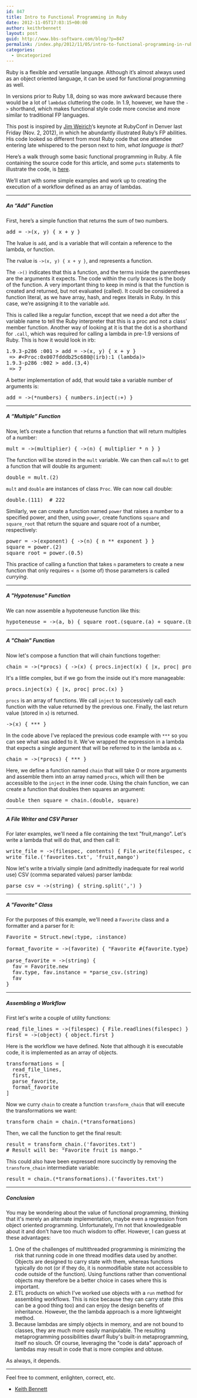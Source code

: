 ```yaml
---
id: 847
title: Intro to Functional Programming in Ruby
date: 2012-11-05T17:03:15+00:00
author: keithrbennett
layout: post
guid: http://www.bbs-software.com/blog/?p=847
permalink: /index.php/2012/11/05/intro-to-functional-programming-in-ruby/
categories:
  - Uncategorized
---
```

Ruby is a flexible and versatile language. Although it&#8217;s almost always used as an object oriented language, it can be used for functional programming as well.

In versions prior to Ruby 1.8, doing so was more awkward because there would be a lot of `lambda`s cluttering the code. In 1.9, however, we have the `->` shorthand, which makes functional style code more concise and more similar to traditional FP languages.

This post is inspired by [Jim Weirich](https://github.com/jimweirich)&#8216;s keynote at RubyConf in Denver last Friday (Nov. 2, 2012), in which he abundantly illustrated Ruby&#8217;s FP abilities. His code looked so different from most Ruby code that one attendee entering late whispered to the person next to him, _what language is that?_

Here&#8217;s a walk through some basic functional programming in Ruby. A file containing the source code for this article, and some `puts` statements to illustrate the code, is [here](https://github.com/keithrbennett/fp-playground/blob/master/fp-intro.rb).

We&#8217;ll start with some simple examples and work up to creating the execution of a workflow defined as an array of lambdas.

* * *

##### An &#8220;Add&#8221; Function

First, here&#8217;s a simple function that returns the sum of two numbers.

<pre class="brush: ruby; title: ; notranslate" title="">add = -&gt;(x, y) { x + y }
</pre>

The lvalue is `add`, and is a variable that will contain a reference to the lambda, or function.

The rvalue is `->(x, y) { x + y }`, and represents a function.

The `->()` indicates that this a function, and the terms inside the parentheses are the arguments it expects. The code within the curly braces is the body of the function. A very important thing to keep in mind is that the function is created and returned, but not evaluated (called). It could be considered a function literal, as we have array, hash, and regex literals in Ruby. In this case, we&#8217;re assigning it to the variable `add`.

This is called like a regular function, except that we need a dot after the variable name to tell the Ruby interpreter that this is a proc and not a class&#8217; member function. Another way of looking at it is that the dot is a shorthand for `.call`, which was required for calling a lambda in pre-1.9 versions of Ruby. This is how it would look in irb:

<pre class="brush: ruby; title: ; notranslate" title="">1.9.3-p286 :001 &gt; add = -&gt;(x, y) { x + y }
 =&gt; #&lt;Proc:0x007fdddb25c680@(irb):1 (lambda)&gt; 
1.9.3-p286 :002 &gt; add.(3,4)
 =&gt; 7 
</pre>

A better implementation of add, that would take a variable number of arguments is:

<pre class="brush: ruby; title: ; notranslate" title="">add = -&gt;(*numbers) { numbers.inject(:+) }
</pre>

* * *

##### A &#8220;Multiple&#8221; Function

Now, let&#8217;s create a function that returns a function that will return multiples of a number:

<pre class="brush: ruby; title: ; notranslate" title="">mult = -&gt;(multiplier) { -&gt;(n) { multiplier * n } }
</pre>

The function will be stored in the `mult` variable. We can then call `mult` to get a function that will double its argument:

<pre class="brush: ruby; title: ; notranslate" title="">double = mult.(2)
</pre>

`mult` and `double` are instances of class `Proc`. We can now call double:

<pre class="brush: ruby; title: ; notranslate" title="">double.(111)  # 222
</pre>

Similarly, we can create a function named `power` that raises a number to a specified power, and then, using `power`, create functions `square` and `square_root` that return the square and square root of a number, respectively:

<pre class="brush: ruby; title: ; notranslate" title="">power = -&gt;(exponent) { -&gt;(n) { n ** exponent } }
square = power.(2)
square_root = power.(0.5)
</pre>

This practice of calling a function that takes `n` parameters to create a new function that only requires `< n` (some of) those parameters is called _currying_.

* * *

##### A "Hypotenuse" Function

We can now assemble a hypoteneuse function like this:

<pre class="brush: ruby; title: ; notranslate" title="">hypoteneuse = -&gt;(a, b) { square_root.(square.(a) + square.(b)) }
</pre>

* * *

##### A "Chain" Function

Now let's compose a function that will chain functions together:

<pre class="brush: ruby; title: ; notranslate" title="">chain = -&gt;(*procs) { -&gt;(x) { procs.inject(x) { |x, proc| proc.(x) } } }
</pre>

It's a little complex, but if we go from the inside out it's more manageable:

<pre class="brush: ruby; title: ; notranslate" title="">procs.inject(x) { |x, proc| proc.(x) }
</pre>

`procs` is an array of functions. We call `inject` to successively call each function with the value returned by the previous one. Finally, the last return value (stored in `x`) is returned.

<pre class="brush: ruby; title: ; notranslate" title="">-&gt;(x) { *** }
</pre>

In the code above I've replaced the previous code example with `***` so you can see what was added to it. We've wrapped the expression in a lambda that expects a single argument that will be referred to in the lambda as `x`.

<pre class="brush: ruby; title: ; notranslate" title="">chain = -&gt;(*procs) { *** }
</pre>

Here, we define a function named `chain` that will take 0 or more arguments and assemble them into an array named `procs`, which will then be accessible to the `inject` in the inner code. Using the chain function, we can create a function that doubles then squares an argument:

<pre class="brush: ruby; title: ; notranslate" title="">double_then_square = chain.(double, square)
</pre>

* * *

##### A File Writer and CSV Parser

For later examples, we'll need a file containing the text "fruit,mango". Let's write a lambda that will do that, and then call it:

<pre class="brush: ruby; title: ; notranslate" title="">write_file = -&gt;(filespec, contents) { File.write(filespec, contents) }
write_file.('favorites.txt', 'fruit,mango')
</pre>

Now let's write a trivially simple (and admittedly inadequate for real world use) CSV (comma separated values) parser lambda:

<pre class="brush: ruby; title: ; notranslate" title="">parse_csv = -&gt;(string) { string.split(',') }
</pre>

* * *

##### A "Favorite" Class

For the purposes of this example, we'll need a `Favorite` class and a formatter and a parser for it:

<pre class="brush: ruby; title: ; notranslate" title="">Favorite = Struct.new(:type, :instance)

format_favorite = -&gt;(favorite) { "Favorite #{favorite.type} is #{favorite.instance}" }

parse_favorite = -&gt;(string) {
  fav = Favorite.new
  fav.type, fav.instance = *parse_csv.(string)
  fav
}
</pre>

* * *

##### Assembling a Workflow

First let's write a couple of utility functions:

<pre class="brush: ruby; title: ; notranslate" title="">read_file_lines = -&gt;(filespec) { File.readlines(filespec) }
first = -&gt;(object) { object.first }
</pre>

Here is the workflow we have defined. Note that although it is executable code, it is implemented as an array of objects.

<pre class="brush: ruby; title: ; notranslate" title="">transformations = [
  read_file_lines,
  first,
  parse_favorite,
  format_favorite
]
</pre>

Now we curry `chain` to create a function `transform_chain` that will execute the transformations we want:

<pre class="brush: ruby; title: ; notranslate" title="">transform_chain = chain.(*transformations)
</pre>

Then, we call the function to get the final result:

<pre class="brush: ruby; title: ; notranslate" title="">result = transform_chain.('favorites.txt')
# Result will be: "Favorite fruit is mango."
</pre>

This could also have been expressed more succinctly by removing the `transform_chain` intermediate variable:

<pre class="brush: ruby; title: ; notranslate" title="">result = chain.(*transformations).('favorites.txt')
</pre>

* * *

##### Conclusion

You may be wondering about the value of functional programming, thinking that it's merely an alternate implementation, maybe even a regression from object oriented programming. Unfortunately, I'm not that knowledgeable about it and don't have too much wisdom to offer. However, I can guess at these advantages:

  1. One of the challenges of multithreaded programming is minimizing the risk that running code in one thread modifies data used by another. Objects are designed to carry state with them, whereas functions typically do not (or if they do, it is nonmodifiable state not accessible to code outside of the function). Using functions rather than conventional objects may therefore be a better choice in cases where this is important. 
  2. ETL products on which I've worked use objects with a `run` method for assembling workflows. This is nice because they can carry state (this can be a good thing too) and can enjoy the design benefits of inheritance. However, the the lambda approach is a more lightweight method. 
  3. Because lambdas are simply objects in memory, and are not bound to classes, they are much more easily manipulable. The resulting metaprogramming possibilities dwarf Ruby's built-in metaprogramming, itself no slouch. Of course, leveraging the "code is data" approach of lambdas may result in code that is more complex and obtuse. 

As always, it depends.

* * *

Feel free to comment, enlighten, correct, etc.

- [Keith Bennett](http://about.me/keithrbennett)